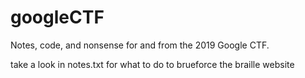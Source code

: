 # googleCTF
Notes, code, and nonsense for and from the 2019 Google CTF.


take a look in notes.txt for what to do to brueforce the braille website 
